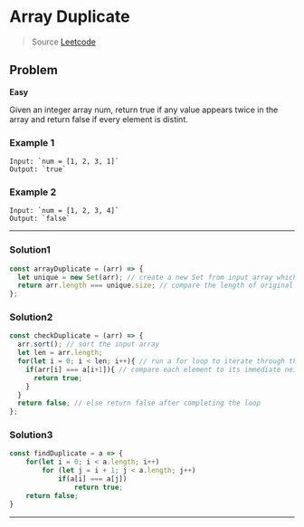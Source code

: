 # Array Duplicate

> Source [Leetcode](https://leetcode.com/problems/contains-duplicate/)

## Problem

**Easy**

Given an integer array num, return true if any value appears twice in the array and return false if every element is distint.

### Example 1

```
Input: `num = [1, 2, 3, 1]`
Output: `true`
```

### Example 2

```
Input: `num = [1, 2, 3, 4]`
Output: `false`
```

---

### Solution1

```JavaScript
const arrayDuplicate = (arr) => {
  let unique = new Set(arr); // create a new Set from input array which removes duplicates and retains unique values
  return arr.length === unique.size; // compare the length of original array to the size of the set. If different, original array had duplicates;
};
```

### Solution2

```JavaScript
const checkDuplicate = (arr) => {
  arr.sort(); // sort the input array
  let len = arr.length;
  for(let i = 0; i < len; i++){ // run a for loop to iterate through the array
    if(arr[i] === a[i+1]){ // compare each element to its immediate neighbor to the right and return true if match found
      return true;
    }
  }
  return false; // else return false after completing the loop
};
```

### Solution3

```JavaScript
const findDuplicate = a => {
    for(let i = 0; i < a.length; i++)
        for (let j = i + 1; j < a.length; j++)
            if(a[i] === a[j])
                return true;
    return false;
}
```

---
